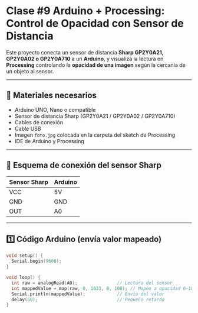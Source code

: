# Clase #9 Arduino + Processing: Control de Opacidad con Sensor de Distancia

Este proyecto conecta un sensor de distancia **Sharp GP2Y0A21, GP2Y0A02 o GP2Y0A710** a un **Arduino**, y visualiza la lectura en **Processing** controlando la **opacidad de una imagen** según la cercanía de un objeto al sensor.

---

## 🧰 Materiales necesarios

- Arduino UNO, Nano o compatible
- Sensor de distancia Sharp (GP2Y0A21 / GP2Y0A02 / GP2Y0A710)
- Cables de conexión
- Cable USB
- Imagen `foto.jpg` colocada en la carpeta del sketch de Processing
- IDE de Arduino y Processing

---

## 🔌 Esquema de conexión del sensor Sharp

| Sensor Sharp | Arduino |
|--------------|---------|
| VCC          | 5V      |
| GND          | GND     |
| OUT          | A0      |

---

## 1️⃣ Código Arduino (envía valor mapeado)

```cpp
void setup() {
  Serial.begin(9600);
}

void loop() {
  int raw = analogRead(A0);               // Lectura del sensor
  int mappedValue = map(raw, 0, 1023, 0, 100); // Mapeo a opacidad 0–100
  Serial.println(mappedValue);            // Envío del valor
  delay(50);                              // Pequeño retardo
}
